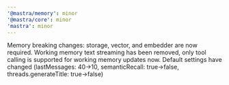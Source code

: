 ```yaml
---
'@mastra/memory': minor
'@mastra/core': minor
'mastra': minor
---
```


Memory breaking changes: storage, vector, and embedder are now required. Working memory text streaming has been removed, only tool calling is supported for working memory updates now. Default settings have changed (lastMessages: 40->10, semanticRecall: true->false, threads.generateTitle: true->false)
